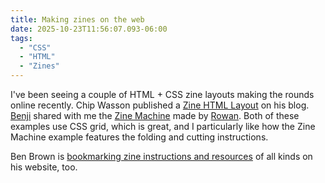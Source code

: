 ```yaml
---
title: Making zines on the web
date: 2025-10-23T11:56:07.093-06:00
tags:
  - "CSS"
  - "HTML"
  - "Zines"
---
```


I've been seeing a couple of HTML + CSS zine layouts making the rounds online recently. Chip Wasson published a [Zine HTML Layout](https://futurama.io/zine-layout/) on his blog. [Benji](https://www.benji.dog/) shared with me the [Zine Machine](https://rowan.fyi/made/zine-machine/) made by [Rowan](https://rowan.fyi/). Both of these examples use CSS grid, which is great, and I particularly like how the Zine Machine example features the folding and cutting instructions.

Ben Brown is [bookmarking zine instructions and resources](https://bookmarks.benbrown.com/tagged/zines) of all kinds on his website, too.